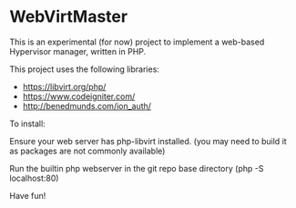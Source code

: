 # WebVirtMaster
This is an experimental (for now) project to implement a web-based Hypervisor manager, written in PHP.

This project uses the following libraries:

  - https://libvirt.org/php/
  - https://www.codeigniter.com/
  - http://benedmunds.com/ion_auth/

To install:

Ensure your web server has php-libvirt installed. (you may need to build it as packages are not commonly available)

Run the builtin php webserver in the git repo base directory (php -S localhost:80)

Have fun!
